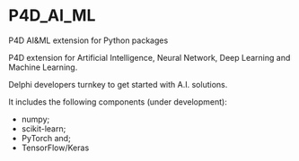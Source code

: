 # P4D_AI_ML
P4D AI&amp;ML extension for Python packages

P4D extension for Artificial Intelligence, Neural Network, Deep Learning and Machine Learning.

Delphi developers turnkey to get started with A.I. solutions.

It includes the following components (under development):

* numpy;
* scikit-learn;
* PyTorch and;
* TensorFlow/Keras

